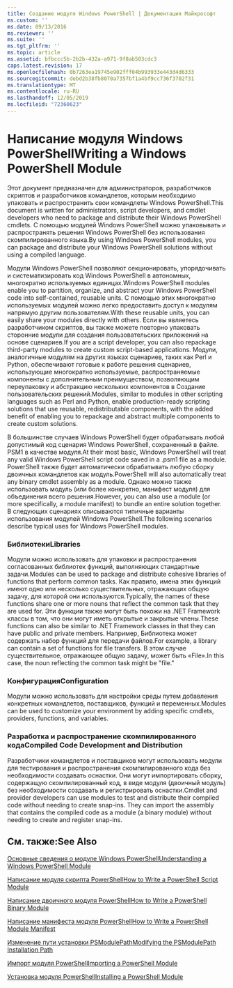 ```yaml
---
title: Создание модуля Windows PowerShell | Документация Майкрософт
ms.custom: ''
ms.date: 09/13/2016
ms.reviewer: ''
ms.suite: ''
ms.tgt_pltfrm: ''
ms.topic: article
ms.assetid: bfbccc5b-2b2b-432a-a971-9f8ab503cdc3
caps.latest.revision: 17
ms.openlocfilehash: 0b7263ea19745e902fff04b993933e443d4d6333
ms.sourcegitcommit: debd2b38fb8070a7357bf1a4bf9cc736f3702f31
ms.translationtype: MT
ms.contentlocale: ru-RU
ms.lasthandoff: 12/05/2019
ms.locfileid: "72360623"
---
```

# <a name="writing-a-windows-powershell-module"></a><span data-ttu-id="44dd0-102">Написание модуля Windows PowerShell</span><span class="sxs-lookup"><span data-stu-id="44dd0-102">Writing a Windows PowerShell Module</span></span>

<span data-ttu-id="44dd0-103">Этот документ предназначен для администраторов, разработчиков скриптов и разработчиков командлетов, которым необходимо упаковать и распространить свои командлеты Windows PowerShell.</span><span class="sxs-lookup"><span data-stu-id="44dd0-103">This document is written for administrators, script developers, and cmdlet developers who need to package and distribute their Windows PowerShell cmdlets.</span></span> <span data-ttu-id="44dd0-104">С помощью модулей Windows PowerShell можно упаковывать и распространять решения Windows PowerShell без использования скомпилированного языка.</span><span class="sxs-lookup"><span data-stu-id="44dd0-104">By using Windows PowerShell modules, you can package and distribute your Windows PowerShell solutions without using a compiled language.</span></span>

<span data-ttu-id="44dd0-105">Модули Windows PowerShell позволяют секционировать, упорядочивать и систематизировать код Windows PowerShell в автономных, многократно используемых единицах.</span><span class="sxs-lookup"><span data-stu-id="44dd0-105">Windows PowerShell modules enable you to partition, organize, and abstract your Windows PowerShell code into self-contained, reusable units.</span></span> <span data-ttu-id="44dd0-106">С помощью этих многократно используемых модулей можно легко предоставить доступ к модулям напрямую другим пользователям.</span><span class="sxs-lookup"><span data-stu-id="44dd0-106">With these reusable units, you can easily share your modules directly with others.</span></span> <span data-ttu-id="44dd0-107">Если вы являетесь разработчиком скриптов, вы также можете повторно упаковать сторонние модули для создания пользовательских приложений на основе сценариев.</span><span class="sxs-lookup"><span data-stu-id="44dd0-107">If you are a script developer, you can also repackage third-party modules to create custom script-based applications.</span></span> <span data-ttu-id="44dd0-108">Модули, аналогичные модулям на других языках сценариев, таких как Perl и Python, обеспечивают готовые к работе решения сценариев, использующие многократно используемые, распространяемые компоненты с дополнительным преимуществом, позволяющим переупаковку и абстракцию нескольких компонентов в Создание пользовательских решений.</span><span class="sxs-lookup"><span data-stu-id="44dd0-108">Modules, similar to modules in other scripting languages such as Perl and Python, enable production-ready scripting solutions that use reusable, redistributable components, with the added benefit of enabling you to repackage and abstract multiple components to create custom solutions.</span></span>

<span data-ttu-id="44dd0-109">В большинстве случаев Windows PowerShell будет обрабатывать любой допустимый код сценария Windows PowerShell, сохраненный в файле. PSM1 в качестве модуля.</span><span class="sxs-lookup"><span data-stu-id="44dd0-109">At their most basic, Windows PowerShell will treat any valid Windows PowerShell script code saved in a .psm1 file as a module.</span></span> <span data-ttu-id="44dd0-110">PowerShell также будет автоматически обрабатывать любую сборку двоичных командлетов как модуль.</span><span class="sxs-lookup"><span data-stu-id="44dd0-110">PowerShell will also automatically treat any binary cmdlet assembly as a module.</span></span> <span data-ttu-id="44dd0-111">Однако можно также использовать модуль (или более конкретно, манифест модуля) для объединения всего решения.</span><span class="sxs-lookup"><span data-stu-id="44dd0-111">However, you can also use a module (or more specifically, a module manifest) to bundle an entire solution together.</span></span> <span data-ttu-id="44dd0-112">В следующих сценариях описываются типичные варианты использования модулей Windows PowerShell.</span><span class="sxs-lookup"><span data-stu-id="44dd0-112">The following scenarios describe typical uses for Windows PowerShell modules.</span></span>

### <a name="libraries"></a><span data-ttu-id="44dd0-113">Библиотеки</span><span class="sxs-lookup"><span data-stu-id="44dd0-113">Libraries</span></span>

<span data-ttu-id="44dd0-114">Модули можно использовать для упаковки и распространения согласованных библиотек функций, выполняющих стандартные задачи.</span><span class="sxs-lookup"><span data-stu-id="44dd0-114">Modules can be used to package and distribute cohesive libraries of functions that perform common tasks.</span></span> <span data-ttu-id="44dd0-115">Как правило, имена этих функций имеют одно или несколько существительных, отражающих общую задачу, для которой они используются.</span><span class="sxs-lookup"><span data-stu-id="44dd0-115">Typically, the names of these functions share one or more nouns that reflect the common task that they are used for.</span></span> <span data-ttu-id="44dd0-116">Эти функции также могут быть похожи на .NET Framework классы в том, что они могут иметь открытые и закрытые члены.</span><span class="sxs-lookup"><span data-stu-id="44dd0-116">These functions can also be similar to .NET Framework classes in that they can have public and private members.</span></span> <span data-ttu-id="44dd0-117">Например, Библиотека может содержать набор функций для передачи файлов.</span><span class="sxs-lookup"><span data-stu-id="44dd0-117">For example, a library can contain a set of functions for file transfers.</span></span> <span data-ttu-id="44dd0-118">В этом случае существительное, отражающее общую задачу, может быть «File».</span><span class="sxs-lookup"><span data-stu-id="44dd0-118">In this case, the noun reflecting the common task might be "file."</span></span>

### <a name="configuration"></a><span data-ttu-id="44dd0-119">Конфигурация</span><span class="sxs-lookup"><span data-stu-id="44dd0-119">Configuration</span></span>

<span data-ttu-id="44dd0-120">Модули можно использовать для настройки среды путем добавления конкретных командлетов, поставщиков, функций и переменных.</span><span class="sxs-lookup"><span data-stu-id="44dd0-120">Modules can be used to customize your environment by adding specific cmdlets, providers, functions, and variables.</span></span>

### <a name="compiled-code-development-and-distribution"></a><span data-ttu-id="44dd0-121">Разработка и распространение скомпилированного кода</span><span class="sxs-lookup"><span data-stu-id="44dd0-121">Compiled Code Development and Distribution</span></span>

<span data-ttu-id="44dd0-122">Разработчики командлетов и поставщиков могут использовать модули для тестирования и распространения скомпилированного кода без необходимости создавать оснастки. Они могут импортировать сборку, содержащую скомпилированный код, в виде модуля (двоичный модуль) без необходимости создавать и регистрировать оснастки.</span><span class="sxs-lookup"><span data-stu-id="44dd0-122">Cmdlet and provider developers can use modules to test and distribute their compiled code without needing to create snap-ins. They can import the assembly that contains the compiled code as a module (a binary module) without needing to create and register snap-ins.</span></span>

## <a name="see-also"></a><span data-ttu-id="44dd0-123">См. также:</span><span class="sxs-lookup"><span data-stu-id="44dd0-123">See Also</span></span>

[<span data-ttu-id="44dd0-124">Основные сведения о модуле Windows PowerShell</span><span class="sxs-lookup"><span data-stu-id="44dd0-124">Understanding a Windows PowerShell Module</span></span>](./understanding-a-windows-powershell-module.md)

[<span data-ttu-id="44dd0-125">Написание модуля скрипта PowerShell</span><span class="sxs-lookup"><span data-stu-id="44dd0-125">How to Write a PowerShell Script Module</span></span>](./how-to-write-a-powershell-script-module.md)

[<span data-ttu-id="44dd0-126">Написание двоичного модуля PowerShell</span><span class="sxs-lookup"><span data-stu-id="44dd0-126">How to Write a PowerShell Binary Module</span></span>](./how-to-write-a-powershell-binary-module.md)

[<span data-ttu-id="44dd0-127">Написание манифеста модуля PowerShell</span><span class="sxs-lookup"><span data-stu-id="44dd0-127">How to Write a PowerShell Module Manifest</span></span>](how-to-write-a-powershell-module-manifest.md)

[<span data-ttu-id="44dd0-128">Изменение пути установки PSModulePath</span><span class="sxs-lookup"><span data-stu-id="44dd0-128">Modifying the PSModulePath Installation Path</span></span>](./modifying-the-psmodulepath-installation-path.md)

[<span data-ttu-id="44dd0-129">Импорт модуля PowerShell</span><span class="sxs-lookup"><span data-stu-id="44dd0-129">Importing a PowerShell Module</span></span>](./importing-a-powershell-module.md)

[<span data-ttu-id="44dd0-130">Установка модуля PowerShell</span><span class="sxs-lookup"><span data-stu-id="44dd0-130">Installing a PowerShell Module</span></span>](./installing-a-powershell-module.md)
